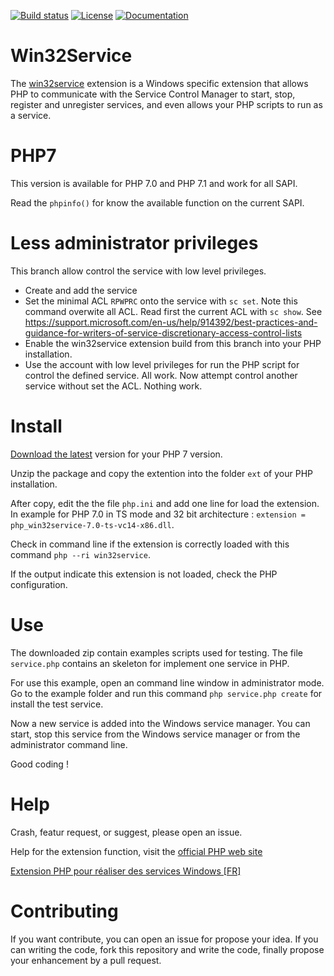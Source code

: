 [![Build status](https://ci.appveyor.com/api/projects/status/7wqljie1knsrtfkh/branch/less_admin?svg=true)](https://ci.appveyor.com/project/macintoshplus/win32service/branch/less_admin)
[![License](https://img.shields.io/badge/license-PHP_License-blue.svg)](http://www.php.net/license/3_01.txt)
[![Documentation](https://img.shields.io/badge/manual-win32service-blue.svg)](http://php.net/manual/en/book.win32service.php)

# Win32Service

The [win32service](https://pecl.php.net/package/win32service) extension is a Windows specific extension that allows PHP to communicate with the Service Control Manager to start, stop, register and unregister services, and even allows your PHP scripts to run as a service.

# PHP7

This version is available for PHP 7.0 and PHP 7.1 and work for all SAPI.

Read the `phpinfo()` for know the available function on the current SAPI.

# Less administrator privileges

This branch allow control the service with low level privileges.

* Create and add the service
* Set the minimal ACL `RPWPRC` onto the service with `sc set`. Note this command overwite all ACL. Read first the current ACL with `sc show`. See https://support.microsoft.com/en-us/help/914392/best-practices-and-guidance-for-writers-of-service-discretionary-access-control-lists
* Enable the win32service extension build from this branch into your PHP installation.
* Use the account with low level privileges for run the PHP script for control the defined service. All work.
Now attempt control another service without set the ACL. Nothing work.


# Install

[Download the latest](https://github.com/InExtenso/win32service/releases) version for your PHP 7 version.

Unzip the package and copy the extention into the folder `ext` of your PHP installation.

After copy, edit the the file `php.ini` and add one line for load the extension. In example for PHP 7.0 in TS mode and 32 bit architecture : `extension = php_win32service-7.0-ts-vc14-x86.dll`.

Check in command line if the extension is correctly loaded with this command `php --ri win32service`.

If the output indicate this extension is not loaded, check the PHP configuration.

# Use

The downloaded zip contain examples scripts used for testing. The file `service.php` contains an skeleton for implement one service in PHP.

For use this example, open an command line window in administrator mode. Go to the example folder and run this command `php service.php create` for install the test service.

Now a new service is added into the Windows service manager. You can start, stop this service from the Windows service manager or from the administrator command line.

Good coding !

# Help

Crash, featur request, or suggest, please open an issue.

Help for the extension function, visit the [official PHP web site](http://php.net/manual/en/book.win32service.php)

[Extension PHP pour réaliser des services Windows [FR]](https://nahan.fr/extension-php-pour-realiser-des-services-windows/)

# Contributing

If you want contribute, you can open an issue for propose your idea. If you can writing the code, fork this repository and write the code, finally propose your enhancement by a pull request.
